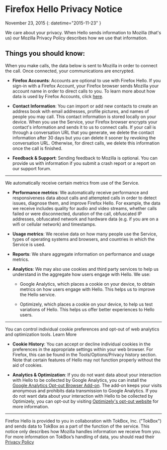 # Firefox Hello Privacy Notice

November 23, 2015
{: datetime="2015-11-23" }

We care about your privacy. When Hello sends information to Mozilla (that's us) our Mozilla Privacy Policy describes how we use that information.

## Things you should know:

When you make calls, the data below is sent to Mozilla in order to connect the call. Once connected, your communications are encrypted.  

* **Firefox Accounts**: Accounts are optional to use with Firefox Hello.  If you sign-in with a Firefox Account, your Firefox browser sends Mozilla your account name in order to direct calls to you. To learn more about how data is used by Firefox Accounts, click [here](https://www.mozilla.org/en-US/privacy/firefox-cloud/).

* **Contact Information**: You can import or add new contacts to create an address book with email addresses, profile pictures, and names of people you may call.  This contact information is stored locally on your device. When you use the Service, your Firefox browser encrypts your contact's information and sends it to us to connect calls.  If your call is through a conversation URL that you generate, we delete the contact information after 30 days but you can delete it sooner by revoking the conversation URL.  Otherwise, for direct calls, we delete this information once the call is finished.

* **Feedback & Support**: Sending feedback to Mozilla is optional.  You can provide us with information if you submit a crash report or a report on our support forum.

---------------------------------------

We automatically receive certain metrics from use of the Service.

* **Performance metrics**: We automatically receive performance and responsiveness data about calls and attempted calls in order to detect issues, diagnose them, and improve Firefox Hello.  For example, the data we receive includes quality for audio and video streams, whether calls failed or were disconnected, duration of the call, obfuscated IP addresses, obfuscated network and hardware data (e.g. if you are on a wifi or cellular network) and timestamps.

* **Usage metrics**: We receive data on how many people use the Service, types of operating systems and browsers, and countries in which the Service is used.  

* **Reports**: We share aggregate information on performance and usage metrics.


* **Analytics**: We may also use cookies and third party services to help us understand in the aggregate how users engage with Hello. We use: 

    * Google Analytics, which places a cookie on your device, to obtain metrics on how users engage with Hello. This helps us to improve the Hello service. 
    
    * Optimizely, which places a cookie on your device, to help us test variations of Hello. This helps us offer better experiences to Hello users.

---------------------------------------

You can control individual cookie preferences and opt-out of web analytics and
optimization tools. Learn More

* **Cookie History**: You can accept or decline individual cookies in the preferences
in the appropriate settings within your web browser. For Firefox, this can be
found in the Tools/Options/Privacy history section. Note that certain features
of Hello may not function properly without the aid of cookies.

* **Analytics & Optimization**: If you do not want data about your interaction with
Hello to be collected by Google Analytics, you can install the [Google Analytics
Opt-out Browser Add-on](https://tools.google.com/dlpage/gaoptout). The add-on keeps your visits anonymous and prohibits
data transmission to Google Analytics. If you do not want data about your
interaction with Hello to be collected by Optimizely, you can opt-out by
visiting [Optimizely's opt-out website](https://www.optimizely.com/opt_out) for more information.

---------------------------------------

Firefox Hello is provided to you in collaboration with TokBox, Inc. ("TokBox") and sends data to TokBox as a part of the function of the service.  This notice only describes how Mozilla handles information we receive from you. For more information on TokBox’s handling of data, you should read their [Privacy Policy]( https://tokbox.com/support/privacy-policy)
